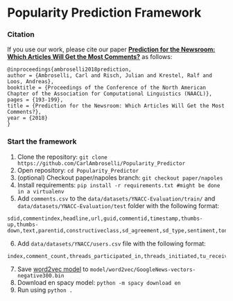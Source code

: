 # Popularity Prediction Framework

### Citation

If you use our work, please cite our paper [**Prediction for the Newsroom: Which Articles Will Get the Most Comments?**](https://hpi.de/fileadmin/user_upload/fachgebiete/naumann/people/risch/ambroselli2018prediction.pdf) as follows:

    @inproceedings{ambroselli2018prediction,
    author = {Ambroselli, Carl and Risch, Julian and Krestel, Ralf and Loos, Andreas},
    booktitle = {Proceedings of the Conference of the North American Chapter of the Association for Computational Linguistics (NAACL)},
    pages = {193-199},
    title = {Prediction for the Newsroom: Which Articles Will Get the Most Comments?},
    year = {2018}
    }

### Start the framework
1. Clone the repository: `git clone https://github.com/CarlAmbroselli/Popularity_Predictor`
2. Open repository: `cd Popularity_Predictor`
3. (optional) Checkout paper/napoles branch: `git checkout paper/napoles`
4. Install requirements: `pip install -r requirements.txt #might be done in a virtualenv`
5. Add `comments.csv` to the `data/datasets/YNACC-Evaluation/train/` and `data/datasets/YNACC-Evaluation/test` folder with the following format: 
```
sdid,commentindex,headline,url,guid,commentid,timestamp,thumbs-up,thumbs-down,text,parentid,constructiveclass,sd_agreement,sd_type,sentiment,tone,commentagreement,topic,intendedaudience,persuasiveness,y_persuasive,y_audience,y_agreement_with_commenter,y_informative,y_mean,y_controversial,y_disagreement_with_commenter,y_off_topic_with_article,y_sentiment,y_sentiment_neutral,y_sentiment_positive,y_sentiment_negative,y_sentiment_mixed
```
6. Add `data/datasets/YNACC/users.csv` file with the following format:
```
index,comment_count,threads_participated_in,threads_initiated,tu_received,td_received,commenting_rate
```
7. Save [word2vec model](https://drive.google.com/file/d/0B7XkCwpI5KDYNlNUTTlSS21pQmM/edit) to `model/word2vec/GoogleNews-vectors-negative300.bin`
8. Download en spacy model: `python -m spacy download en`
9. Run using `python .`
